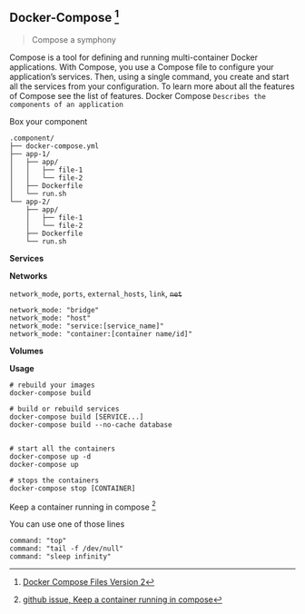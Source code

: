 ## Docker-Compose [^1]

> Compose a symphony

Compose is a tool for defining and running multi-container Docker applications. With Compose, you use a Compose file to configure your application’s services. Then, using a single command, you create and start all the services from your configuration. To learn more about all the features of Compose see the list of features.
Docker Compose `Describes the components of an application`

Box your component

```
.component/
├── docker-compose.yml
├── app-1/
│   ├── app/
│   │   ├── file-1
│   │   └── file-2
│   ├── Dockerfile
│   └── run.sh
└── app-2/
    ├── app/
    │   ├── file-1
    │   └── file-2
    ├── Dockerfile
    └── run.sh
```

**Services**

**Networks**

`network_mode`, `ports`, `external_hosts`, `link`, <del datetime="2016-04-06T15:21:55+00:00">`net`</del>

```
network_mode: "bridge"
network_mode: "host"
network_mode: "service:[service_name]"
network_mode: "container:[container name/id]"
```

**Volumes**

**Usage**

```
# rebuild your images
docker-compose build

# build or rebuild services
docker-compose build [SERVICE...]
docker-compose build --no-cache database


# start all the containers
docker-compose up -d
docker-compose up

# stops the containers
docker-compose stop [CONTAINER]
```

Keep a container running in compose [^2]

You can use one of those lines

```
command: "top"
command: "tail -f /dev/null"
command: "sleep infinity"
```

[^1]: [Docker Compose Files Version 2](https://www.youtube.com/watch?v=EReEOMS7gsk)
[^2]: [github issue, Keep a container running in compose](https://github.com/docker/compose/issues/1926)